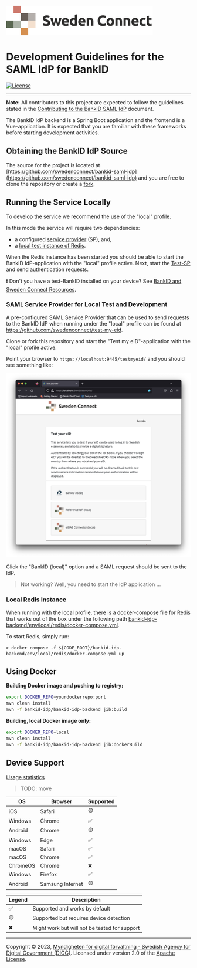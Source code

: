 ![Logo](images/sweden-connect.png)

# Development Guidelines for the SAML IdP for BankID

[![License](https://img.shields.io/badge/License-Apache%202.0-blue.svg)](https://opensource.org/licenses/Apache-2.0)

-----

**Note:** All contributors to this project are expected to follow the guidelines stated in the [Contributing to the BankID SAML IdP](https://github.com/swedenconnect/bankid-saml-idp/blob/main/CONTRIBUTING.md) document.

The BankID IdP backend is a Spring Boot application and the frontend is a Vue-application. It is 
expected that you are familiar with these frameworks before starting development activities.

<a name="obtaining-the-bankid-idp-source"></a>
## Obtaining the BankID IdP Source

The source for the project is located at [https://github.com/swedenconnect/bankid-saml-idp](https://github.com/swedenconnect/bankid-saml-idp) and
you are free to clone the repository or create a [fork](https://docs.github.com/en/get-started/quickstart/fork-a-repo).

<a name="running-the-service-locally"></a>
## Running the Service Locally

To develop the service we recommend the use of the "local" profile.

In this mode the service will require two dependencies: 

- a configured [service provider](#saml-service-provider-for-local-test-and-development) (SP), and,
- a [local test instance of Redis](#local-redis-instance).

When the Redis instance has been started you should be able to start the BankID IdP-application with the "local" profile active. Next, start the [Test-SP](#saml-service-provider-for-local-test-and-development)
and send authentication requests.

:exclamation: Don't you have a test-BankID installed on your device? See [BankID and Sweden Connect Resources](https://docs.swedenconnect.se/bankid-saml-idp/bankid-sc-resources.html).

<a name="saml-service-provider-for-local-test-and-development"></a>
### SAML Service Provider for Local Test and Development

A pre-configured SAML Service Provider that can be used to send requests to the BankID IdP when
running under the "local" profile can be found at https://github.com/swedenconnect/test-my-eid.

Clone or fork this repository and start the "Test my eID"-application with the "local" profile active.

Point your browser to `https://localhost:9445/testmyeid/` and you should see something like:

![Test-my-eid](images/test-my-eid.png)

Click the "BankID (local)" option and a SAML request should be sent to the IdP.

> Not working? Well, you need to start the IdP application ...

<a name="local-redis-instance"></a>
### Local Redis Instance

When running with the local profile, there is a docker-compose file for Redis that works out of the box under the following path [bankid-idp-backend/env/local/redis/docker-compose.yml](https://github.com/swedenconnect/bankid-saml-idp/blob/main/bankid-idp/bankid-idp-backend/env/local/redis/docker-compose.yml).

To start Redis, simply run:

```
> docker compose -f ${CODE_ROOT}/bankid-idp-backend/env/local/redis/docker-compose.yml up
```

<a name="using-docker"></a>
## Using Docker

**Building Docker image and pushing to registry:**

```bash
export DOCKER_REPO=yourdockerrepo:port
mvn clean install
mvn -f bankid-idp/bankid-idp-backend jib:build
```

**Building, local Docker image only:**

```bash
export DOCKER_REPO=local
mvn clean install
mvn -f bankid-idp/bankid-idp-backend jib:dockerBuild
```

## Device Support
[Usage statistics][1]

> TODO: move

| OS       | Browser          | Supported |
|----------|------------------|-----------|
| iOS      | Safari           | 🟡        |
| Windows  | Chrome           | ✅         |
| Android  | Chrome           | 🟡        |
| Windows  | Edge             | ✅         |
| macOS    | Safari           | ✅         |
| macOS    | Chrome           | ✅         |
| ChromeOS | Chrome           | ❌         |
| Windows  | Firefox          | ✅         |
| Android  | Samsung Internet | 🟡        |

| Legend | Description                                   |
|--------|-----------------------------------------------|
| ✅      | Supported and works by default                |
| 🟡     | Supported but requires device detection       |
| ❌      | Might work but will not be tested for support |

[1]: https://analytics.usa.gov/data/ "OS & browser (combined)"


-----

Copyright &copy; 2023, [Myndigheten för digital förvaltning - Swedish Agency for Digital Government (DIGG)](http://www.digg.se). Licensed under version 2.0 of the [Apache License](http://www.apache.org/licenses/LICENSE-2.0).